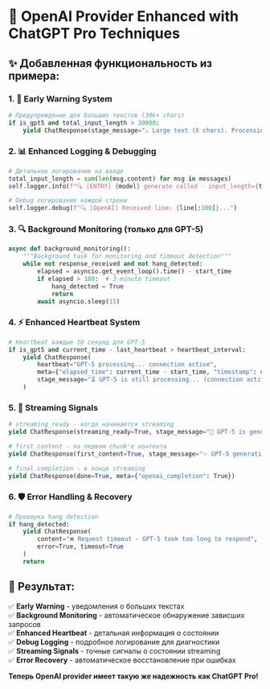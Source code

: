# 🔧 OpenAI Provider Enhanced with ChatGPT Pro Techniques

## ✨ Добавленная функциональность из примера:

### 1. 🚨 Early Warning System
```python
# Предупреждение для больших текстов (30k+ chars)
if is_gpt5 and total_input_length > 30000:
    yield ChatResponse(stage_message="⚠️ Large text (X chars). Processing may take 3-5 minutes")
```

### 2. 📊 Enhanced Logging & Debugging
```python
# Детальное логирование на входе
total_input_length = sum(len(msg.content) for msg in messages)
self.logger.info(f"🔍 [ENTRY] {model} generate called - input_length={total_input_length:,} chars")

# Debug логирование каждой строки
self.logger.debug(f"🔍 [OpenAI] Received line: {line[:100]}...")
```

### 3. 🔍 Background Monitoring (только для GPT-5)
```python
async def background_monitoring():
    """Background task for monitoring and timeout detection"""
    while not response_received and not hang_detected:
        elapsed = asyncio.get_event_loop().time() - start_time
        if elapsed > 180:  # 3-minute timeout
            hang_detected = True
            return
        await asyncio.sleep(15)
```

### 4. ⚡ Enhanced Heartbeat System
```python
# Heartbeat каждые 10 секунд для GPT-5
if is_gpt5 and current_time - last_heartbeat > heartbeat_interval:
    yield ChatResponse(
        heartbeat="GPT-5 processing... connection active",
        meta={"elapsed_time": current_time - start_time, "timestamp": current_time},
        stage_message="⏳ GPT-5 is still processing... (connection active)"
    )
```

### 5. 📡 Streaming Signals
```python
# streaming_ready - когда начинается streaming
yield ChatResponse(streaming_ready=True, stage_message="🔄 GPT-5 is generating response...")

# first_content - на первом chunk'е контента  
yield ChatResponse(first_content=True, stage_message="✨ GPT-5 generation in progress...")

# final completion - в конце streaming
yield ChatResponse(done=True, meta={"openai_completion": True})
```

### 6. 🛡️ Error Handling & Recovery
```python
# Проверка hang detection
if hang_detected:
    yield ChatResponse(
        content="❌ Request timeout - GPT-5 took too long to respond",
        error=True, timeout=True
    )
    return
```

## 🎯 Результат:

✅ **Early Warning** - уведомления о больших текстах  
✅ **Background Monitoring** - автоматическое обнаружение зависших запросов  
✅ **Enhanced Heartbeat** - детальная информация о состоянии  
✅ **Debug Logging** - подробное логирование для диагностики  
✅ **Streaming Signals** - точные сигналы о состоянии streaming  
✅ **Error Recovery** - автоматическое восстановление при ошибках  

**Теперь OpenAI provider имеет такую же надежность как ChatGPT Pro!**

